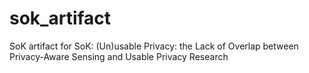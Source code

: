 # sok_artifact
SoK artifact for SoK: (Un)usable Privacy: the Lack of Overlap between Privacy-Aware Sensing and Usable Privacy Research
